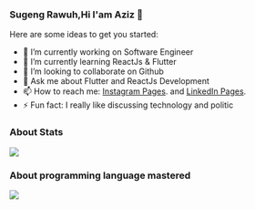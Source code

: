 ### Sugeng Rawuh,Hi I'am Aziz 👋

Here are some ideas to get you started:

- 🔭 I’m currently working on Software Engineer
- 🌱 I’m currently learning ReactJs & Flutter
- 👯 I’m looking to collaborate on Github
- 💬 Ask me about Flutter and ReactJs Development
- 📫 How to reach me: [Instagram Pages](https://www.instagram.com/alfauzi_k/). and [LinkedIn Pages](https://www.linkedin.com/in/aziz-alfauzi-4b93a717b/).
- ⚡ Fun fact: I really like discussing technology and politic
### About Stats
<img src="https://github-readme-stats.vercel.app/api/top-langs/?username=Azizalfauzi&layout=compact&theme=tokyonight"/>

### About programming language mastered
<img src="https://github-readme-stats.vercel.app/api?username=Azizalfauzi&show_icons=true&theme=tokyonight"/>
